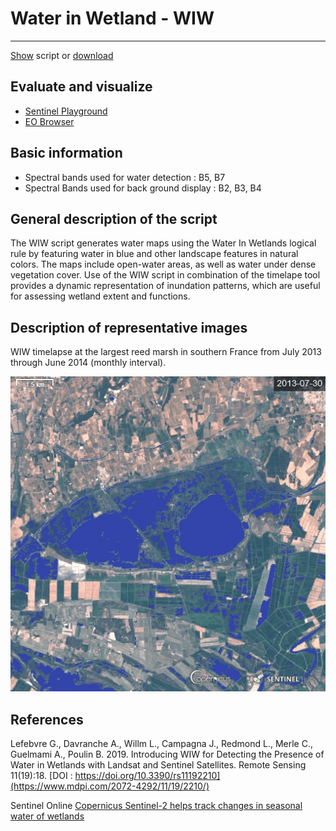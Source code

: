 # Water in Wetland - WIW



---

<a href="#" id='togglescript'>Show</a> script or [download](script.js)
<div id='script_view' style="display:none">

</div>

## Evaluate and visualize
 - [Sentinel Playground](https://apps.sentinel-hub.com/sentinel-playground/?source=S2&lat=43.5077&lng=4.5772&zoom=12&time=2019-12-06&evalscripturl=https://raw.githubusercontent.com/Tourduvalat/custom-scripts/master/sentinel-2/WIW/script.js)  
 - [EO Browser](https://apps.sentinel-hub.com/eo-browser/?lat=43.5077&lng=4.5772&zoom=12&time=2019-12-06&preset=CUSTOM&datasource=Sentinel-2%20L1C&layers=B02,B03,B04&evalscript=Ly8KLy8gRGV0ZWN0aW5nIHRoZSBQcmVzZW5jZSBvZiBXYXRlciBpbiBXZXRsYW5kcyB3aXRoIFNlbnRpbmVsLTIgU2F0ZWxsaXRlIChhYmJydi4gV0lXKQovLwovLyBHZW5lcmFsIGZvcm11bGE6IElGIEI4QTwwLjE4MDQgQU5EIEIxMjwwLjExMzEgVEhFTiBXYXRlciBFTFNFIE5vV2F0ZXIKLy8KLy8gVVJMIGh0dHBzOi8vd3d3LmluZGV4ZGF0YWJhc2UuZGUvZGIveHh4eHh4eHh4eHh4eHh4eHh4eHh4eHh4eHh4eHh4eC8vCgoKcmV0dXJuIEI4QTwwLjE4MDQmJkIxMjwwLjExMzE%2FWzUxLzI1NSw2OC8yNTUsMTcwLzI1NV06W0IwNCo1LEIwMyo1LEIwMio1XQoKLy8gcmV0dXJuIGEgYmx1ZSBjb2xvciB3aGVuIHdhdGVyIGlzIGRldGVjdGVkIGluIHdldGxhbmRzLgovLyBXaGVuIG5vIHdhdGVyLCByZXR1cm4gbGlnaHRlbiB0cnVlIGNvbG9yIGNvbXBvc2l0aW9uCgovLyBGYWxzZSBkZXRlY3Rpb24gcHJvYmxlbXMgOiBvbiA%3D&evalscripturl=https://raw.githubusercontent.com/Tourduvalat/custom-scripts/master/sentinel-2/WIW/script.js)   

## Basic information
 - Spectral bands used for water detection :  B5, B7
 - Spectral Bands used for back ground display : B2, B3, B4



## General description of the script
The WIW script generates water maps using the Water In Wetlands logical rule by featuring water in blue and other landscape features in natural colors.  The maps include open-water areas, as well as water under dense vegetation cover. Use of the WIW script in combination of the timelape tool provides a dynamic representation of inundation patterns, which are useful for assessing wetland extent and functions. 

## Description of representative images
WIW timelapse at the largest reed marsh in southern France from July 2013 through June 2014 (monthly interval).

![WIW-chasca](Timelapse-ChaSca-L8.gif)
## References
 Lefebvre G., Davranche A., Willm L., Campagna J., Redmond L., Merle C., Guelmami A., Poulin B. 2019. Introducing WIW for Detecting the Presence of Water in Wetlands with Landsat and Sentinel Satellites. Remote Sensing 11(19):18. [DOI : https://doi.org/10.3390/rs11192210](https://www.mdpi.com/2072-4292/11/19/2210/)

Sentinel Online [Copernicus Sentinel-2 helps track changes in seasonal water of wetlands](https://sentinels.copernicus.eu/web/sentinel/news/-/article/copernicus-sentinel-2-helps-track-changes-in-seasonal-water-of-wetlands)

